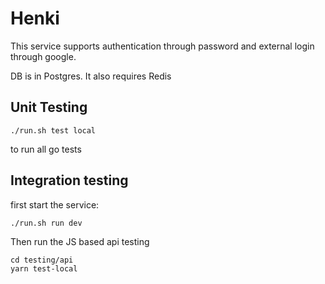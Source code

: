 # Henki

This service supports authentication through password and external login through google.

DB is in Postgres. It also requires Redis

## Unit Testing

```
./run.sh test local
```
to run all go tests

## Integration testing
first start the service:
```
./run.sh run dev
```
Then run the JS based api testing
```
cd testing/api
yarn test-local
```